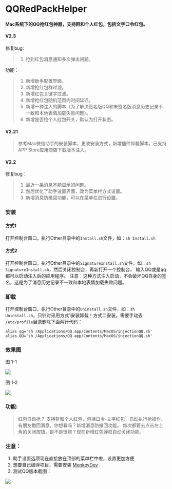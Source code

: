 # QQRedPackHelper

#### Mac系统下的QQ抢红包神器，支持群和个人红包，包括文字口令红包。
#### V2.3
修复bug:
> 1. 抢到红包消息通知多次弹出问题。

功能：
> 1. 新增助手配置界面。
> 2. 新增抢红包群过滤。
> 3. 新增红包关键字过滤。
> 4. 新增抢红包随机范围内时间延迟。
> 5. 新增一种注入的脚本（为了解决签名版QQ和未签名版消息历史记录不一致和本地表情加载失败问题）。
> 6. 新增是否抢个人红包开关，默认为打开状态。

#### V2.21
> 参考Mac微信助手的安装脚本，更改安装方式，新增插件卸载脚本，已支持APP Store应用商店下载版本注入。

#### V2.2
修复bug：
> 1. 最近一条消息不能显示的问题。
> 2. 然后优化了助手设置界面，改为菜单栏方式设置。
> 3. 新增消息防撤回功能，可以在菜单栏进行设置。

### 安装
#### 方式1
打开控制台窗口，执行Other目录中的`Install.sh`文件，如：`sh Install.sh`

#### 方式2
打开控制台窗口，执行Other目录中的`SignatureInstall.sh`文件，如：`sh SignatureInstall.sh`，然后关闭控制台，再新打开一个控制台，
输入QQ或是qq都可以启动注入后的应用程序。
注意：这种方式注入启动，不会破坏QQ自身的签名，这是为了消息历史记录不一致和本地表情加载失败问题。

### 卸载
打开控制台窗口，执行Other目录中的`Uninstall.sh`文件，如：`sh Uninstall.sh`，只针对采用方式1安装卸载！方式二安装，需要手动去 `/etc/profile`目录删除下面两行代码： 
```
alias qq='sh /Applications/QQ.app/Contents/MacOS/injectionQQ.sh'
alias QQ='sh /Applications/QQ.app/Contents/MacOS/injectionQQ.sh'
```

### 效果图

图 1-1

![](https://ws3.sinaimg.cn/large/006tKfTcgy1fpem7ygxofj30hd0nin0d.jpg)

图 1-2

![](https://ws1.sinaimg.cn/large/006tKfTcgy1fpem9bv7kzj30ie0olgop.jpg)
 
### 功能:
> 红包自动抢？ 支持群和个人红包，包括口令-文字红包，自动执行抢操作。
> 有朋友撤回消息，你想看吗？新增消息防撤回功能。
> 每次都要去点击左上角的关闭按钮，是不是很烦？现在新增红包弹框自动关闭功能。

### 注意：
1. 助手设置选项现在直接放在顶部的菜单栏中啦，设置更加方便  
2. 想要自己编译项目，需要安装 [MonkeyDev](https://github.com/AloneMonkey/MonkeyDev)
3. 测试QQ版本截图：

![](https://ws1.sinaimg.cn/large/006tNc79gy1fozoyuhihej30dw09bgly.jpg)  
